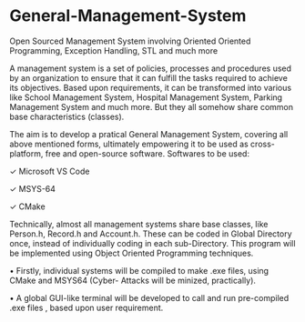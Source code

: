 # General-Management-System
Open Sourced Management System involving Oriented Oriented Programming, Exception Handling, STL and much more


A management system is a set of policies, processes and procedures used by an organization to 
ensure that it can fulfill the tasks required to achieve its objectives. Based upon requirements, it 
can be transformed into various like School Management System, Hospital Management 
System, Parking Management System and much more. But they all somehow share common 
base characteristics (classes).


The aim is to develop a pratical General Management System, covering all above mentioned 
forms, ultimately empowering it to be used as cross-platform, free and open-source software.
Softwares to be used:

✓ Microsoft VS Code

✓ MSYS-64

✓ CMake

Technically, almost all management systems share base classes, like Person.h, Record.h and 
Account.h. These can be coded in Global Directory once, instead of individually coding in each 
sub-Directory.
This program will be implemented using Object Oriented Programming techniques.


• Firstly, individual systems will be compiled to make .exe files, using CMake and 
MSYS64 (Cyber- Attacks will be minized, practically).

• A global GUI-like terminal will be developed to call and run pre-compiled .exe files , 
based upon user requirement.
